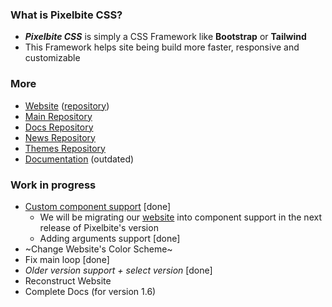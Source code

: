 <!--
![img](https://raw.githubusercontent.com/Pixelbite-CSS/.github/main/banner-yellow.png)
-->

### What is Pixelbite CSS?
- ***Pixelbite CSS*** is simply a CSS Framework like **Bootstrap** or **Tailwind**
- This Framework helps site being build more faster, responsive and customizable

### More
- [Website](https://pixelbite-css.github.io) ([repository](https://github.com/Pixelbite-CSS/Pixelbite-CSS.github.io))
- [Main Repository](https://github.com/Pixelbite-CSS/pixelbite-css)
- [Docs Repository](https://github.com/Pixelbite-CSS/docs-repo)
- [News Repository](https://github.com/Pixelbite-CSS/news-repo)
- [Themes Repository](https://github.com/Pixelbite-CSS/themes)
- [Documentation](https://github.com/Pixelbite-CSS/.github/blob/main/profile/documentation.md) (outdated)


### Work in progress
- [Custom component support](https://github.com/Pixelbite-CSS/custom-component-test) [done]
  - We will be migrating our [website](https://pixelbite-css.github.io) into component support in the next release of Pixelbite's version
  - Adding arguments support [done]
- ~Change Website's Color Scheme~
- Fix main loop [done]
- _Older version support + select version_ [done]
- Reconstruct Website
- Complete Docs (for version 1.6)
